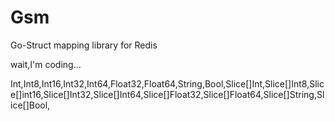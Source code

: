 Gsm
===

Go-Struct mapping library for Redis

wait,I'm coding...

Int,Int8,Int16,Int32,Int64,Float32,Float64,String,Bool,Slice[]Int,Slice[]Int8,Slice[]int16,Slice[]Int32,Slice[]Int64,Slice[]Float32,Slice[]Float64,Slice[]String,Slice[]Bool,